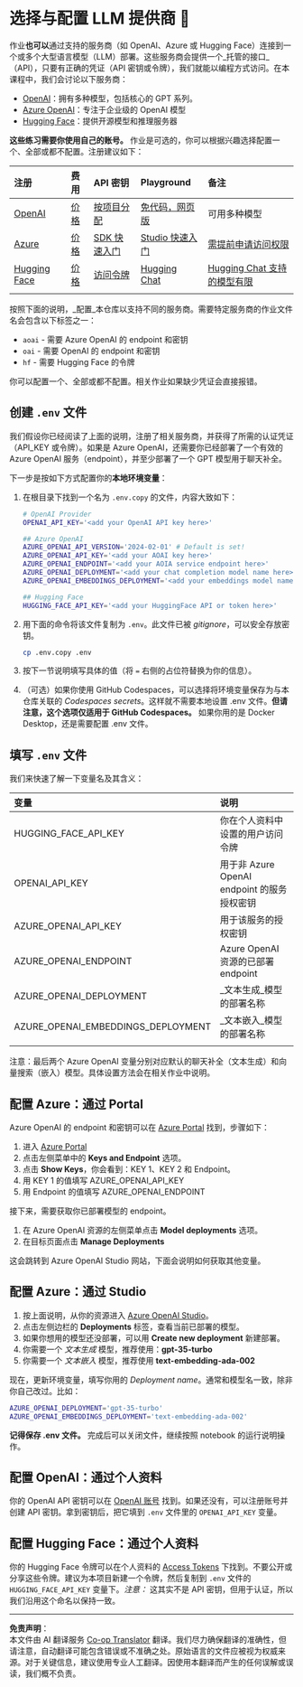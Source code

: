 <!--
CO_OP_TRANSLATOR_METADATA:
{
  "original_hash": "49ededa179004ea998664c780fbeac39",
  "translation_date": "2025-08-26T14:30:43+00:00",
  "source_file": "00-course-setup/03-providers.md",
  "language_code": "zh"
}
-->
# 选择与配置 LLM 提供商 🔑

作业**也可以**通过支持的服务商（如 OpenAI、Azure 或 Hugging Face）连接到一个或多个大型语言模型（LLM）部署。这些服务商会提供一个_托管的接口_（API），只要有正确的凭证（API 密钥或令牌），我们就能以编程方式访问。在本课程中，我们会讨论以下服务商：

 - [OpenAI](https://platform.openai.com/docs/models?WT.mc_id=academic-105485-koreyst)：拥有多种模型，包括核心的 GPT 系列。
 - [Azure OpenAI](https://learn.microsoft.com/azure/ai-services/openai/?WT.mc_id=academic-105485-koreyst)：专注于企业级的 OpenAI 模型
 - [Hugging Face](https://huggingface.co/docs/hub/index?WT.mc_id=academic-105485-koreyst)：提供开源模型和推理服务器

**这些练习需要你使用自己的账号。** 作业是可选的，你可以根据兴趣选择配置一个、全部或都不配置。注册建议如下：

| 注册 | 费用 | API 密钥 | Playground | 备注 |
|:---|:---|:---|:---|:---|
| [OpenAI](https://platform.openai.com/signup?WT.mc_id=academic-105485-koreyst)| [价格](https://openai.com/pricing#language-models?WT.mc_id=academic-105485-koreyst)| [按项目分配](https://platform.openai.com/api-keys?WT.mc_id=academic-105485-koreyst) | [免代码，网页版](https://platform.openai.com/playground?WT.mc_id=academic-105485-koreyst) | 可用多种模型 |
| [Azure](https://aka.ms/azure/free?WT.mc_id=academic-105485-koreyst)| [价格](https://azure.microsoft.com/pricing/details/cognitive-services/openai-service/?WT.mc_id=academic-105485-koreyst)| [SDK 快速入门](https://learn.microsoft.com/azure/ai-services/openai/quickstart?WT.mc_id=academic-105485-koreyst)| [Studio 快速入门](https://learn.microsoft.com/azure/ai-services/openai/quickstart?WT.mc_id=academic-105485-koreyst) |  [需提前申请访问权限](https://learn.microsoft.com/azure/ai-services/openai/?WT.mc_id=academic-105485-koreyst)|
| [Hugging Face](https://huggingface.co/join?WT.mc_id=academic-105485-koreyst) | [价格](https://huggingface.co/pricing) | [访问令牌](https://huggingface.co/docs/hub/security-tokens?WT.mc_id=academic-105485-koreyst) | [Hugging Chat](https://huggingface.co/chat/?WT.mc_id=academic-105485-koreyst)| [Hugging Chat 支持的模型有限](https://huggingface.co/chat/models?WT.mc_id=academic-105485-koreyst) |
| | | | | |

按照下面的说明，_配置_本仓库以支持不同的服务商。需要特定服务商的作业文件名会包含以下标签之一：

- `aoai` - 需要 Azure OpenAI 的 endpoint 和密钥
- `oai` - 需要 OpenAI 的 endpoint 和密钥
- `hf` - 需要 Hugging Face 的令牌

你可以配置一个、全部或都不配置。相关作业如果缺少凭证会直接报错。

## 创建 `.env` 文件

我们假设你已经阅读了上面的说明，注册了相关服务商，并获得了所需的认证凭证（API_KEY 或令牌）。如果是 Azure OpenAI，还需要你已经部署了一个有效的 Azure OpenAI 服务（endpoint），并至少部署了一个 GPT 模型用于聊天补全。

下一步是按如下方式配置你的**本地环境变量**：

1. 在根目录下找到一个名为 `.env.copy` 的文件，内容大致如下：

   ```bash
   # OpenAI Provider
   OPENAI_API_KEY='<add your OpenAI API key here>'

   ## Azure OpenAI
   AZURE_OPENAI_API_VERSION='2024-02-01' # Default is set!
   AZURE_OPENAI_API_KEY='<add your AOAI key here>'
   AZURE_OPENAI_ENDPOINT='<add your AOIA service endpoint here>'
   AZURE_OPENAI_DEPLOYMENT='<add your chat completion model name here>' 
   AZURE_OPENAI_EMBEDDINGS_DEPLOYMENT='<add your embeddings model name here>'

   ## Hugging Face
   HUGGING_FACE_API_KEY='<add your HuggingFace API or token here>'
   ```

2. 用下面的命令将该文件复制为 `.env`。此文件已被 _gitignore_，可以安全存放密钥。

   ```bash
   cp .env.copy .env
   ```

3. 按下一节说明填写具体的值（将 `=` 右侧的占位符替换为你的信息）。

4. （可选）如果你使用 GitHub Codespaces，可以选择将环境变量保存为与本仓库关联的 _Codespaces secrets_。这样就不需要本地设置 .env 文件。**但请注意，这个选项仅适用于 GitHub Codespaces。** 如果你用的是 Docker Desktop，还是需要配置 .env 文件。

## 填写 `.env` 文件

我们来快速了解一下变量名及其含义：

| 变量  | 说明  |
| :--- | :--- |
| HUGGING_FACE_API_KEY | 你在个人资料中设置的用户访问令牌 |
| OPENAI_API_KEY | 用于非 Azure OpenAI endpoint 的服务授权密钥 |
| AZURE_OPENAI_API_KEY | 用于该服务的授权密钥 |
| AZURE_OPENAI_ENDPOINT | Azure OpenAI 资源的已部署 endpoint |
| AZURE_OPENAI_DEPLOYMENT | _文本生成_模型的部署名称 |
| AZURE_OPENAI_EMBEDDINGS_DEPLOYMENT | _文本嵌入_模型的部署名称 |
| | |

注意：最后两个 Azure OpenAI 变量分别对应默认的聊天补全（文本生成）和向量搜索（嵌入）模型。具体设置方法会在相关作业中说明。

## 配置 Azure：通过 Portal

Azure OpenAI 的 endpoint 和密钥可以在 [Azure Portal](https://portal.azure.com?WT.mc_id=academic-105485-koreyst) 找到，步骤如下：

1. 进入 [Azure Portal](https://portal.azure.com?WT.mc_id=academic-105485-koreyst)
1. 点击左侧菜单中的 **Keys and Endpoint** 选项。
1. 点击 **Show Keys**，你会看到：KEY 1、KEY 2 和 Endpoint。
1. 用 KEY 1 的值填写 AZURE_OPENAI_API_KEY
1. 用 Endpoint 的值填写 AZURE_OPENAI_ENDPOINT

接下来，需要获取你已部署模型的 endpoint。

1. 在 Azure OpenAI 资源的左侧菜单点击 **Model deployments** 选项。
1. 在目标页面点击 **Manage Deployments**

这会跳转到 Azure OpenAI Studio 网站，下面会说明如何获取其他变量。

## 配置 Azure：通过 Studio

1. 按上面说明，从你的资源进入 [Azure OpenAI Studio](https://oai.azure.com?WT.mc_id=academic-105485-koreyst)。
1. 点击左侧边栏的 **Deployments** 标签，查看当前已部署的模型。
1. 如果你想用的模型还没部署，可以用 **Create new deployment** 新建部署。
1. 你需要一个 _文本生成_ 模型，推荐使用：**gpt-35-turbo**
1. 你需要一个 _文本嵌入_ 模型，推荐使用 **text-embedding-ada-002**

现在，更新环境变量，填写你用的 _Deployment name_。通常和模型名一致，除非你自己改过。比如：

```bash
AZURE_OPENAI_DEPLOYMENT='gpt-35-turbo'
AZURE_OPENAI_EMBEDDINGS_DEPLOYMENT='text-embedding-ada-002'
```

**记得保存 .env 文件。** 完成后可以关闭文件，继续按照 notebook 的运行说明操作。

## 配置 OpenAI：通过个人资料

你的 OpenAI API 密钥可以在 [OpenAI 账号](https://platform.openai.com/api-keys?WT.mc_id=academic-105485-koreyst) 找到。如果还没有，可以注册账号并创建 API 密钥。拿到密钥后，把它填到 `.env` 文件里的 `OPENAI_API_KEY` 变量。

## 配置 Hugging Face：通过个人资料

你的 Hugging Face 令牌可以在个人资料的 [Access Tokens](https://huggingface.co/settings/tokens?WT.mc_id=academic-105485-koreyst) 下找到。不要公开或分享这些令牌。建议为本项目新建一个令牌，然后复制到 `.env` 文件的 `HUGGING_FACE_API_KEY` 变量下。_注意：_ 这其实不是 API 密钥，但用于认证，所以我们沿用这个命名以保持一致。

---

**免责声明**：  
本文件由 AI 翻译服务 [Co-op Translator](https://github.com/Azure/co-op-translator) 翻译。我们尽力确保翻译的准确性，但请注意，自动翻译可能包含错误或不准确之处。原始语言的文件应被视为权威来源。对于关键信息，建议使用专业人工翻译。因使用本翻译而产生的任何误解或误读，我们概不负责。